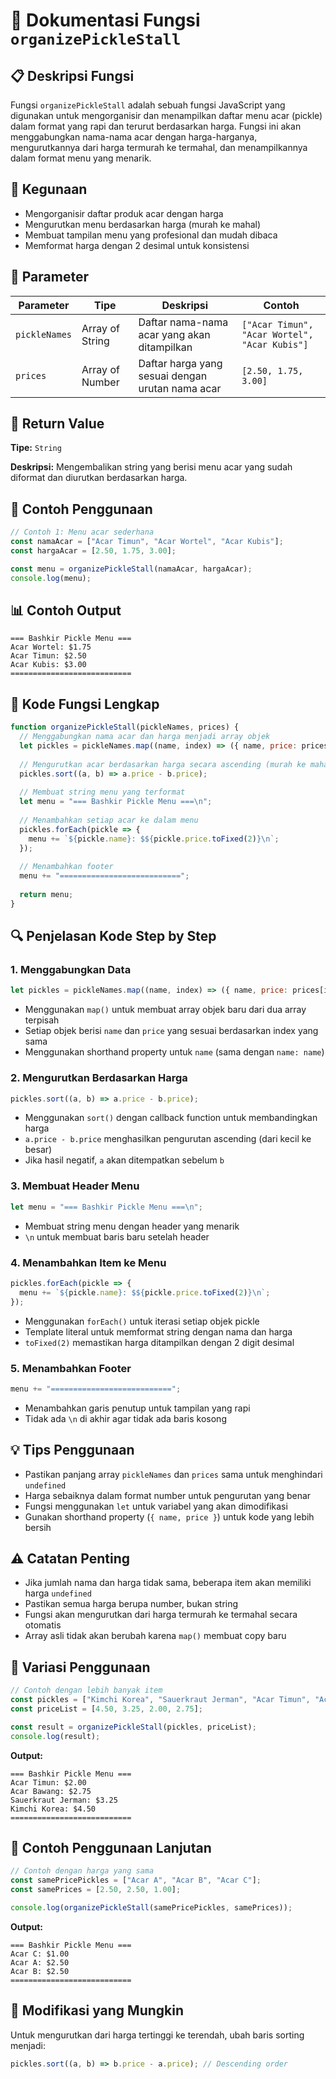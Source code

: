 # 🥒 Dokumentasi Fungsi `organizePickleStall`

## 📋 Deskripsi Fungsi

Fungsi `organizePickleStall` adalah sebuah fungsi JavaScript yang digunakan untuk mengorganisir dan menampilkan daftar menu acar (pickle) dalam format yang rapi dan terurut berdasarkan harga. Fungsi ini akan menggabungkan nama-nama acar dengan harga-harganya, mengurutkannya dari harga termurah ke termahal, dan menampilkannya dalam format menu yang menarik.

## 🎯 Kegunaan

- Mengorganisir daftar produk acar dengan harga
- Mengurutkan menu berdasarkan harga (murah ke mahal)
- Membuat tampilan menu yang profesional dan mudah dibaca
- Memformat harga dengan 2 desimal untuk konsistensi

## 📝 Parameter

| Parameter | Tipe | Deskripsi | Contoh |
|-----------|------|-----------|---------|
| `pickleNames` | Array of String | Daftar nama-nama acar yang akan ditampilkan | `["Acar Timun", "Acar Wortel", "Acar Kubis"]` |
| `prices` | Array of Number | Daftar harga yang sesuai dengan urutan nama acar | `[2.50, 1.75, 3.00]` |

## 🔄 Return Value

**Tipe:** `String`

**Deskripsi:** Mengembalikan string yang berisi menu acar yang sudah diformat dan diurutkan berdasarkan harga.

## 🚀 Contoh Penggunaan

```javascript
// Contoh 1: Menu acar sederhana
const namaAcar = ["Acar Timun", "Acar Wortel", "Acar Kubis"];
const hargaAcar = [2.50, 1.75, 3.00];

const menu = organizePickleStall(namaAcar, hargaAcar);
console.log(menu);
```

## 📊 Contoh Output

```
=== Bashkir Pickle Menu ===
Acar Wortel: $1.75
Acar Timun: $2.50
Acar Kubis: $3.00
===========================
```

## 🔧 Kode Fungsi Lengkap

```javascript
function organizePickleStall(pickleNames, prices) {
  // Menggabungkan nama acar dan harga menjadi array objek
  let pickles = pickleNames.map((name, index) => ({ name, price: prices[index] }));
  
  // Mengurutkan acar berdasarkan harga secara ascending (murah ke mahal)
  pickles.sort((a, b) => a.price - b.price);
  
  // Membuat string menu yang terformat
  let menu = "=== Bashkir Pickle Menu ===\n";
  
  // Menambahkan setiap acar ke dalam menu
  pickles.forEach(pickle => {
    menu += `${pickle.name}: $${pickle.price.toFixed(2)}\n`;
  });
  
  // Menambahkan footer
  menu += "===========================";
  
  return menu;
}
```

## 🔍 Penjelasan Kode Step by Step

### 1. **Menggabungkan Data**
```javascript
let pickles = pickleNames.map((name, index) => ({ name, price: prices[index] }));
```
- Menggunakan `map()` untuk membuat array objek baru dari dua array terpisah
- Setiap objek berisi `name` dan `price` yang sesuai berdasarkan index yang sama
- Menggunakan shorthand property untuk `name` (sama dengan `name: name`)

### 2. **Mengurutkan Berdasarkan Harga**
```javascript
pickles.sort((a, b) => a.price - b.price);
```
- Menggunakan `sort()` dengan callback function untuk membandingkan harga
- `a.price - b.price` menghasilkan pengurutan ascending (dari kecil ke besar)
- Jika hasil negatif, `a` akan ditempatkan sebelum `b`

### 3. **Membuat Header Menu**
```javascript
let menu = "=== Bashkir Pickle Menu ===\n";
```
- Membuat string menu dengan header yang menarik
- `\n` untuk membuat baris baru setelah header

### 4. **Menambahkan Item ke Menu**
```javascript
pickles.forEach(pickle => {
  menu += `${pickle.name}: $${pickle.price.toFixed(2)}\n`;
});
```
- Menggunakan `forEach()` untuk iterasi setiap objek pickle
- Template literal untuk memformat string dengan nama dan harga
- `toFixed(2)` memastikan harga ditampilkan dengan 2 digit desimal

### 5. **Menambahkan Footer**
```javascript
menu += "===========================";
```
- Menambahkan garis penutup untuk tampilan yang rapi
- Tidak ada `\n` di akhir agar tidak ada baris kosong

## 💡 Tips Penggunaan

- Pastikan panjang array `pickleNames` dan `prices` sama untuk menghindari `undefined`
- Harga sebaiknya dalam format number untuk pengurutan yang benar
- Fungsi menggunakan `let` untuk variabel yang akan dimodifikasi
- Gunakan shorthand property (`{ name, price }`) untuk kode yang lebih bersih

## ⚠️ Catatan Penting

- Jika jumlah nama dan harga tidak sama, beberapa item akan memiliki harga `undefined`
- Pastikan semua harga berupa number, bukan string
- Fungsi akan mengurutkan dari harga termurah ke termahal secara otomatis
- Array asli tidak akan berubah karena `map()` membuat copy baru

## 🎨 Variasi Penggunaan

```javascript
// Contoh dengan lebih banyak item
const pickles = ["Kimchi Korea", "Sauerkraut Jerman", "Acar Timun", "Acar Bawang"];
const priceList = [4.50, 3.25, 2.00, 2.75];

const result = organizePickleStall(pickles, priceList);
console.log(result);
```

**Output:**
```
=== Bashkir Pickle Menu ===
Acar Timun: $2.00
Acar Bawang: $2.75
Sauerkraut Jerman: $3.25
Kimchi Korea: $4.50
===========================
```

## 🧪 Contoh Penggunaan Lanjutan

```javascript
// Contoh dengan harga yang sama
const samePricePickles = ["Acar A", "Acar B", "Acar C"];
const samePrices = [2.50, 2.50, 1.00];

console.log(organizePickleStall(samePricePickles, samePrices));
```

**Output:**
```
=== Bashkir Pickle Menu ===
Acar C: $1.00
Acar A: $2.50
Acar B: $2.50
===========================
```

## 🔧 Modifikasi yang Mungkin

Untuk mengurutkan dari harga tertinggi ke terendah, ubah baris sorting menjadi:
```javascript
pickles.sort((a, b) => b.price - a.price); // Descending order
```
